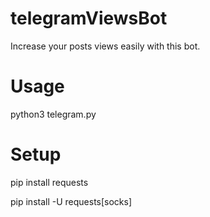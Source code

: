 # telegramViewsBot

Increase your posts views easily with this bot.

# Usage

python3 telegram.py

# Setup

pip install requests

pip install -U requests[socks]
